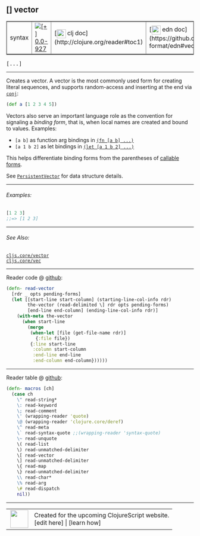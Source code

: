 ## \[\] vector



 <table border="1">
<tr>
<td>syntax</td>
<td><a href="https://github.com/cljsinfo/cljs-api-docs/tree/0.0-927"><img valign="middle" alt="[+] 0.0-927" title="Added in 0.0-927" src="https://img.shields.io/badge/+-0.0--927-lightgrey.svg"></a> </td>
<td>
[<img height="24px" valign="middle" src="http://i.imgur.com/1GjPKvB.png"> clj doc](http://clojure.org/reader#toc1)
</td>
<td>
[<img height="24px" valign="middle" src="http://i.imgur.com/I8uNXHv.png"> edn doc](https://github.com/edn-format/edn#vectors)
</td>
</tr>
</table>

<samp>\[...\]</samp><br>

---


Creates a vector.  A vector is the most commonly used form for creating literal
sequences, and supports random-access and inserting at the end via [`conj`][doc:cljs.core/conj]:

```clj
(def a [1 2 3 4 5])
```

Vectors also serve an important language role as the convention for signaling a
_binding form_, that is, when local names are created and bound to values.
Examples:

- `[a b]` as function arg bindings in [`(fn [a b] ...)`][doc:cljs.core/fn]
- `[a 1 b 2]` as let bindings in [`(let [a 1 b 2] ...)`][doc:cljs.core/let]

This helps differentiate binding forms from the parentheses of [callable forms][doc:syntax/list].

See [`PersistentVector`][doc:cljs.core/PersistentVector] for data structure details.

[doc:cljs.core/conj]:../cljs.core/conj.md
[doc:cljs.core/fn]:../cljs.core/fn.md
[doc:cljs.core/let]:../cljs.core/let.md
[doc:syntax/list]:../syntax/list.md
[doc:cljs.core/PersistentVector]:../cljs.core/PersistentVector.md

---

###### Examples:

```clj
[1 2 3]
;;=> [1 2 3]
```



---

###### See Also:

[`cljs.core/vector`](../cljs.core/vector.md)<br>
[`cljs.core/vec`](../cljs.core/vec.md)<br>

---





Reader code @ [github]():

```clj
(defn- read-vector
  [rdr _ opts pending-forms]
  (let [[start-line start-column] (starting-line-col-info rdr)
        the-vector (read-delimited \] rdr opts pending-forms)
        [end-line end-column] (ending-line-col-info rdr)]
    (with-meta the-vector
      (when start-line
        (merge
         (when-let [file (get-file-name rdr)]
           {:file file})
         {:line start-line
          :column start-column
          :end-line end-line
          :end-column end-column})))))
```

<!--
Repo - tag - source tree - lines:

 <pre>

</pre>
-->

---
Reader table @ [github]():

```clj
(defn- macros [ch]
  (case ch
    \" read-string*
    \: read-keyword
    \; read-comment
    \' (wrapping-reader 'quote)
    \@ (wrapping-reader 'clojure.core/deref)
    \^ read-meta
    \` read-syntax-quote ;;(wrapping-reader 'syntax-quote)
    \~ read-unquote
    \( read-list
    \) read-unmatched-delimiter
    \[ read-vector
    \] read-unmatched-delimiter
    \{ read-map
    \} read-unmatched-delimiter
    \\ read-char*
    \% read-arg
    \# read-dispatch
    nil))
```

<!--
Repo - tag - source tree - lines:

 <pre>

</pre>
-->

---



 <table>
<tr><td>
<img valign="middle" align="right" width="48px" src="http://i.imgur.com/Hi20huC.png">
</td><td>
Created for the upcoming ClojureScript website.<br>
[edit here] | [learn how]
</td></tr></table>

[edit here]:https://github.com/cljsinfo/cljs-api-docs/blob/master/cljsdoc/syntax/vector.cljsdoc
[learn how]:https://github.com/cljsinfo/cljs-api-docs/wiki/cljsdoc-files

<!--

This information was too distracting to show to readers, but I'll leave it
commented here since it is helpful to:

- pretty-print the data used to generate this document
- and show how to retrieve that data



The API data for this symbol:

```clj
{:description "Creates a vector.  A vector is the most commonly used form for creating literal\nsequences, and supports random-access and inserting at the end via [doc:cljs.core/conj]:\n\n```clj\n(def a [1 2 3 4 5])\n```\n\nVectors also serve an important language role as the convention for signaling a\n_binding form_, that is, when local names are created and bound to values.\nExamples:\n\n- `[a b]` as function arg bindings in [`(fn [a b] ...)`][doc:cljs.core/fn]\n- `[a 1 b 2]` as let bindings in [`(let [a 1 b 2] ...)`][doc:cljs.core/let]\n\nThis helps differentiate binding forms from the parentheses of [callable forms][doc:syntax/list].\n\nSee [doc:cljs.core/PersistentVector] for data structure details.",
 :syntax-equiv {:edn-url "https://github.com/edn-format/edn#vectors",
                :clj-url "http://clojure.org/reader#toc1"},
 :ns "syntax",
 :name "vector",
 :name-encode "vector",
 :history [["+" "0.0-927"]],
 :type "syntax",
 :related ["cljs.core/vector" "cljs.core/vec"],
 :full-name-encode "syntax/vector",
 :extra-sources ({:code "(defn- read-vector\n  [rdr _ opts pending-forms]\n  (let [[start-line start-column] (starting-line-col-info rdr)\n        the-vector (read-delimited \\] rdr opts pending-forms)\n        [end-line end-column] (ending-line-col-info rdr)]\n    (with-meta the-vector\n      (when start-line\n        (merge\n         (when-let [file (get-file-name rdr)]\n           {:file file})\n         {:line start-line\n          :column start-column\n          :end-line end-line\n          :end-column end-column})))))",
                  :title "Reader code",
                  :repo "tools.reader",
                  :tag "tools.reader-1.0.0-beta1",
                  :filename "src/main/clojure/clojure/tools/reader.clj",
                  :lines [222 236],
                  :url "https://github.com/clojure/tools.reader/blob/tools.reader-1.0.0-beta1/src/main/clojure/clojure/tools/reader.clj#L222-L236"}
                 {:code "(defn- macros [ch]\n  (case ch\n    \\\" read-string*\n    \\: read-keyword\n    \\; read-comment\n    \\' (wrapping-reader 'quote)\n    \\@ (wrapping-reader 'clojure.core/deref)\n    \\^ read-meta\n    \\` read-syntax-quote ;;(wrapping-reader 'syntax-quote)\n    \\~ read-unquote\n    \\( read-list\n    \\) read-unmatched-delimiter\n    \\[ read-vector\n    \\] read-unmatched-delimiter\n    \\{ read-map\n    \\} read-unmatched-delimiter\n    \\\\ read-char*\n    \\% read-arg\n    \\# read-dispatch\n    nil))",
                  :title "Reader table",
                  :repo "tools.reader",
                  :tag "tools.reader-1.0.0-beta1",
                  :filename "src/main/clojure/clojure/tools/reader.clj",
                  :lines [743 762],
                  :url "https://github.com/clojure/tools.reader/blob/tools.reader-1.0.0-beta1/src/main/clojure/clojure/tools/reader.clj#L743-L762"}),
 :usage ["[...]"],
 :examples [{:id "18e143",
             :content "```clj\n[1 2 3]\n;;=> [1 2 3]\n```"}],
 :full-name "syntax/vector",
 :display "[] vector",
 :cljsdoc-url "https://github.com/cljsinfo/cljs-api-docs/blob/master/cljsdoc/syntax/vector.cljsdoc"}

```

Retrieve the API data for this symbol:

```clj
;; from Clojure REPL
(require '[clojure.edn :as edn])
(-> (slurp "https://raw.githubusercontent.com/cljsinfo/cljs-api-docs/catalog/cljs-api.edn")
    (edn/read-string)
    (get-in [:symbols "syntax/vector"]))
```

-->
